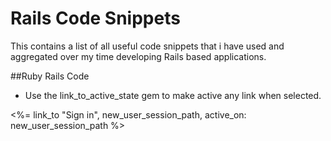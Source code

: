 Rails Code Snippets
=================

This contains a list of all useful code snippets that i have used and aggregated over my time developing Rails based applications.

##Ruby Rails Code

* Use the link_to_active_state gem to make active any link when selected.

<%= link_to "Sign in", new_user_session_path, active_on: new_user_session_path %>
